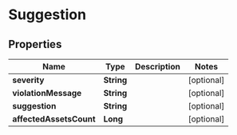 

# Suggestion


## Properties

| Name | Type | Description | Notes |
|------------ | ------------- | ------------- | -------------|
|**severity** | **String** |  |  [optional] |
|**violationMessage** | **String** |  |  [optional] |
|**suggestion** | **String** |  |  [optional] |
|**affectedAssetsCount** | **Long** |  |  [optional] |



